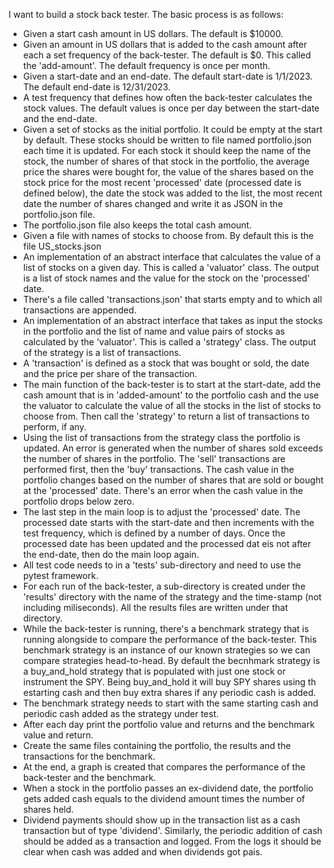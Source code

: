 
I want to build a stock back tester. The basic process is as follows:
- Given a start cash amount in US dollars. The default is $10000.
- Given an amount in US dollars that is added to the cash amount after each a set frequency of the back-tester. The default is $0. This called the 'add-amount'. The default frequency is once per month.
- Given a start-date and an end-date. The default start-date is 1/1/2023. The default end-date is 12/31/2023.
- A test frequency that defines how often the back-tester calculates the stock values. The default values is once per day between the start-date and the end-date.
- Given a set of stocks as the initial portfolio. It could be empty at the start by default. These stocks should be written to file named portfolio.json each time it is updated. For each stock it should keep the name of the stock, the number of shares of that stock in the portfolio, the average price the shares were bought for, the value of the shares based on the stock price for the most recent 'processed' date (processed date is defined below), the date the stock was added to the list, the most recent date the number of shares changed and write it as JSON in the portfolio.json file.
- The portfolio.json file also keeps the total cash amount.
- Given a file with names of stocks to choose from. By default this is the file US_stocks.json
- An implementation of an abstract interface that calculates the value of a list of stocks on a given day. This is called a 'valuator' class. The output is a list of stock names and the value for the stock on the 'processed' date.
- There's a file called 'transactions.json' that starts empty and to which all transactions are appended.
- An implementation of an abstract interface that takes as input the stocks in the portfolio and the list of name and value pairs of stocks as calculated by the 'valuator'. This is called a 'strategy' class. The output of the strategy is a list of transactions.
- A 'transaction' is defined as a stock that was bought or sold, the date and the price per share of the transaction.
- The main function of the back-tester is to start at the start-date, add the cash amount that is in 'added-amount' to the portfolio cash and the use the valuator to calculate the value of all the stocks in the list of stocks to choose from. Then call the 'strategy' to return a list of transactions to perform, if any.
- Using the list of transactions from the strategy class the portfolio is updated. An error is generated when the number of shares sold exceeds the number of shares in the portfolio. The 'sell' transactions are performed first, then the 'buy' transactions. The cash value in the portfolio changes based on the number of shares that are sold or bought at the 'processed' date. There's an error when the cash value in the portfolio drops below zero.
- The last step in the main loop is to adjust the 'processed' date. The processed date starts with the start-date and then increments with the test frequency, which is defined by a number of days. Once the processed date has been updated and the processed dat eis not after the end-date, then do the main loop again.
- All test code needs to in a 'tests' sub-directory and need to use the pytest framework.
- For each run of the back-tester, a sub-directory is created under the 'results' directory with the name of the strategy and the time-stamp (not including miliseconds). All the results files are written under that directory.
- While the back-tester is running, there's a benchmark strategy that is running alongside to compare the performance of the back-tester. This benchmark strategy is an instance of our known strategies so we can compare strategies head-to-head. By default the becnhmark strategy is a buy_and_hold strategy that is populated with just one stock or instrument the SPY. Being buy_and_hold it will buy SPY shares using th estarting cash and then buy extra shares if any periodic cash is added.
- The benchmark strategy needs to start with the same starting cash and periodic cash added as the strategy under test.
- After each day print the portfolio value and returns and the benchmark value and return.
- Create the same files containing the portfolio, the results and the transactions for the benchmark.
- At the end, a graph is created that compares the performance of the back-tester and the benchmark.
- When a stock in the portfolio passes an ex-dividend date, the portfolio gets added cash equals to the dividend amount times the number of shares held.
- Dividend payments should show up in the transaction list as a cash transaction but of type 'dividend'. Similarly, the periodic addition of cash should be added as a transaction and logged. From the logs it should be clear when cash was added and when dividends got pais.
